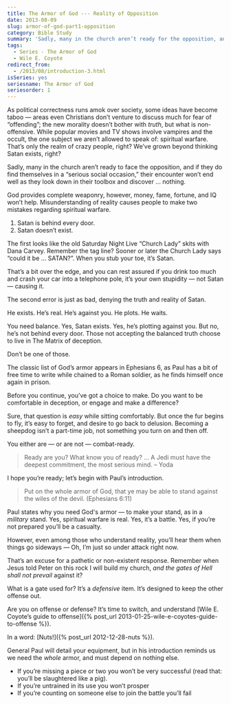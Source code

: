 ```yaml
---
title: The Armor of God --- Reality of Opposition
date: 2013-08-09
slug: armor-of-god-part1-opposition
category: Bible Study
summary: 'Sadly, many in the church aren’t ready for the opposition, and if they do find themselves in a “serious social occasion,” their encounter won’t end well as they look down in their toolbox and discover … nothing.'
tags: 
  - Series - The Armor of God
  - Wile E. Coyote
redirect_from:
  - /2013/08/introduction-3.html
isSeries: yes
seriesname: The Armor of God
seriesorder: 1
---
```



As political correctness runs amok over society, some ideas have become
taboo — areas even Christians don’t venture to discuss much for fear of
“offending”; the new morality doesn’t bother with *truth*, but what is
non-offensive. While popular movies and TV shows involve vampires and
the occult, the one subject we aren’t allowed to speak of: spiritual
warfare. That’s only the realm of crazy people, right? We’ve grown
beyond thinking Satan exists, right?

Sadly, many in the church aren’t ready to face the opposition, and if they do find
themselves in a “serious social occasion,” their encounter won’t end
well as they look down in their
toolbox and discover … nothing.

God provides complete weaponry, however, money, fame, fortune, and IQ
won’t help. Misunderstanding of reality causes people to make two
mistakes regarding spiritual warfare.

1.  Satan is behind every door.
2.  Satan doesn’t exist.

The first looks like the old Saturday Night Live “Church Lady” skits
with Dana Carvey. Remember the tag line? Sooner or later the Church Lady
says “could it be … SATAN?”. When you stub your toe, it’s Satan.

That’s a bit over the edge, and you can rest assured if you drink too
much and crash your car into a telephone pole, it’s your own stupidity —
not Satan — causing it.

The second error is just as bad, denying the truth and reality of Satan.

He exists. He’s real. He’s against you. He plots. He waits.

You need balance. Yes, Satan exists. Yes, he’s plotting against you. But
no, he’s not behind every door. Those not accepting the balanced truth
choose to live in The Matrix of deception.

Don’t be one of those.

The classic list of God’s armor appears in Ephesians 6, as Paul has a
bit of free time to write while chained to a Roman soldier, as he finds
himself once again in prison.

Before you continue, you’ve got a choice to make. Do you want to be
comfortable in deception, or engage and make a difference?

Sure, that question is *easy* while sitting comfortably. But once the
fur begins to fly, it’s easy to forget, and desire to go back to
delusion. Becoming a sheepdog
isn’t a part-time job, not something you turn on and then off.

You either are — or are not — combat-ready.

> Ready are you? What know you of ready? … A Jedi must have the deepest
> commitment, the most serious mind. – Yoda

I hope you’re ready; let’s begin with Paul’s introduction.

> Put on the whole armor of God, that ye may be able to stand against
> the wiles of the devil. (Ephesians 6:11)

Paul states why you need God's armor — to make your stand, as in a
*military* stand. Yes, spiritual warfare is real. Yes, it’s a battle.
Yes, if you’re not prepared you’ll be a casualty.

However, even among those who understand reality, you’ll hear them when
things go sideways — Oh, I’m just so under attack right now.

That’s an excuse for a pathetic or non-existent response. Remember when
Jesus told Peter on this rock I will build my church, *and the gates of
Hell shall not prevail* against it?

What is a gate used for? It’s a *defensive* item. It’s designed to keep
the other offense out.

Are you on offense or defense? It’s time to switch, and understand 
[Wile E. Coyote’s guide to offense]({% post_url 2013-01-25-wile-e-coyotes-guide-to-offense %}).

In a word: [Nuts!]({% post_url  2012-12-28-nuts %}).

General Paul will detail your equipment, but in his introduction reminds
us we need the *whole* armor, and must depend on nothing else.

-   If you’re missing a piece or two you won’t be very successful (read
    that: you’ll be slaughtered like a pig).
-   If you’re untrained in its use you won’t prosper
-   If you’re counting on someone else to join the battle you’ll fail
